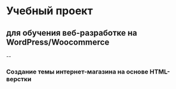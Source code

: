 # Учебный проект 
## для обучения веб-разработке на WordPress/Woocommerce
--
### Создание темы интернет-магазина на основе HTML-верстки
